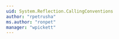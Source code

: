 ```yaml
---
uid: System.Reflection.CallingConventions
author: "rpetrusha"
ms.author: "ronpet"
manager: "wpickett"
---
```

